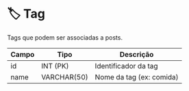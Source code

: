 # 🏷️ Tag

Tags que podem ser associadas a posts.

| Campo      | Tipo         | Descrição                  |
|------------|--------------|-----------------------------|
| id         | INT (PK)     | Identificador da tag       |
| name       | VARCHAR(50)  | Nome da tag (ex: comida)   |